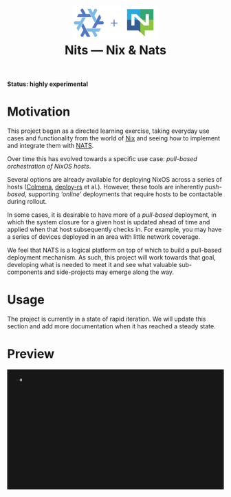 <h1 align="center">
  <br>
  <img src="docs/assets/logo.png" alt="logo" width="200">
  <br>
  Nits — Nix & Nats
  <br>
  <br>
</h1>

**Status: highly experimental**

# Motivation

This project began as a directed learning exercise, taking everyday use cases and functionality from the world of [Nix](https://nixos.org) and seeing how to implement and integrate them with [NATS](https://nats.io).

Over time this has evolved towards a specific use case: _pull-based orchestration of NixOS hosts_.

Several options are already available for deploying NixOS across a series of hosts ([Colmena](https://github.com/zhaofengli/colmena), [deploy-rs](https://github.com/serokell/deploy-rs) et al.). However, these tools are inherently _push-based_, supporting _'online'_ deployments that require hosts to be contactable during rollout.

In some cases, it is desirable to have more of a _pull-based_ deployment, in which the system closure for a given host is updated ahead of time and applied when that host subsequently checks in. For example, you may have a series of devices deployed in an area with little network coverage.

We feel that NATS is a logical platform on top of which to build a pull-based deployment mechanism. As such, this project will work towards that goal, developing what is needed to meet it and see what valuable sub-components and side-projects may emerge along the way.

# Usage

The project is currently in a state of rapid iteration. We will update this section and add more documentation when it has reached a steady state.

# Preview

![](./docs/assets/deploy.gif)

